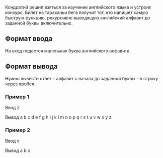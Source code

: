 Кондратий решил взяться за изучение английского языка и устроил конкурс. Билет на тараканьи бега получит тот, кто напишет самую быструю функцию, рекурсивно выводящую английский алфавит до заданной буквы включительно.

## Формат ввода

На вход подается маленькая буква английского алфавита

## Формат вывода

Нужно вывести ответ - алфавит с начала до заданной буквы - в строку через пробел.

### Пример 1

Ввод
z

Вывод
a b c d e f g h i j k l m n o p q r s t u v w x y z

### Пример 2

Ввод
c

Вывод
a b c

